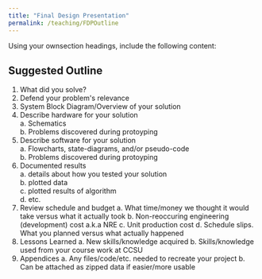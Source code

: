```yaml
---
title: "Final Design Presentation"
permalink: /teaching/FDPOutline
---
```


Using your ownsection headings, include the following content:  

## Suggested Outline
1. What did you solve?  
2. Defend your problem's relevance  
3. System Block Diagram/Overview of your solution  
4. Describe hardware for your solution  
  a. Schematics  
  b. Problems discovered during protoyping  
5. Describe software for your solution  
  a. Flowcharts, state-diagrams, and/or pseudo-code  
  b. Problems discovered during protoyping  
6. Documented results  
  a. details about how you tested your solution  
  b. plotted data  
  c. plotted results of algorithm  
  d. etc.  
7. Review schedule and budget
  a. What time/money we thought it would take versus what it actually took
  b. Non-reoccuring engineering (development) cost a.k.a NRE
  c. Unit production cost 
  d. Schedule slips.  What you planned versus what actually happened
8. Lessons Learned
  a. New skills/knowledge acquired
  b. Skills/knowledge used from your course work at CCSU
9.  Appendices
  a. Any files/code/etc. needed to recreate your project
  b. Can be attached as zipped data if easier/more usable
